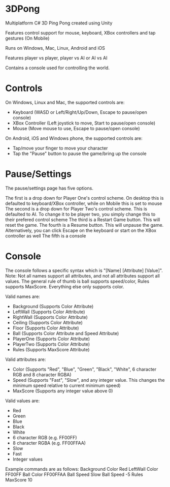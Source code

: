 # 3DPong

Multiplatform C# 3D Ping Pong created using Unity

Features control support for mouse, keyboard, XBox controllers and tap gestures (On Mobile)

Runs on Windows, Mac, Linux, Android and iOS

Features player vs player, player vs AI or AI vs AI

Contains a console used for controlling the world.

# Controls

On Windows, Linux and Mac, the supported controls are:
- Keyboard (WASD or Left/Right/Up/Down, Escape to pause/open console)
- XBox Controller (Left joystick to move, Start to pause/open console)
- Mouse (Move mouse to use, Escape to pause/open console)

On Android, iOS and Windows phone, the supported controls are:
- Tap/move your finger to move your character
- Tap the "Pause" button to pause the game/bring up the console

# Pause/Settings

The pause/settings page has five options.

The first is a drop down for Player One's control scheme. On desktop this is defaulted to keyboard/XBox controller, while on Mobile this is set to mouse
The second is a drop down for Player Two's control scheme. This is defaulted to AI. To change it to be player two, you simply change this to their prefered control scheme
The third is a Restart Game button. This will reset the game.
The fourth is a Resume button. This will unpause the game. Alternatively, you can click Escape on the keyboard or start on the XBox controller as well
The fifth is a console

# Console

The console follows a specific syntax which is "[Name] [Attribute] [Value]".
Note: Not all names support all attributes, and not all attributes support all values. The general rule of thumb is ball supports speed/color, Rules supports MaxScore.
Everything else only supports color.

Valid names are:
- Background (Supports Color Attribute)
- LeftWall   (Supports Color Attribute)
- RightWall  (Supports Color Attribute)
- Ceiling    (Supports Color Attribute)
- Floor      (Supports Color Attribute)
- Ball       (Supports Color Attribute and Speed Attribute)
- PlayerOne  (Supports Color Attribute)
- PlayerTwo  (Supports Color Attribute)
- Rules      (Supports MaxScore Attribute)

Valid attributes are:
- Color      (Supports "Red", "Blue", "Green", "Black", "White", 6 character RGB and 8 character RGBA)
- Speed		 (Supports "Fast", "Slow", and any integer value. This changes the minimum speed relative to current minimum speed)
- MaxScore   (Supports any integer value above 0)

Valid values are:
- Red
- Green
- Blue
- Black
- White
- 6 character RGB (e.g. FF00FF)
- 8 character RGBA (e.g. FF00FFAA)
- Slow
- Fast
- Integer values

Example commands are as follows:
Background Color Red
LeftWall Color FF00FF
Ball Color FF00FFAA
Ball Speed Slow
Ball Speed -5
Rules MaxScore 10